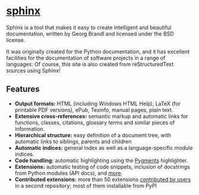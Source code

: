 # [sphinx](https://chocolatey.org/packages/sphinx)


Sphinx is a tool that makes it easy to create intelligent and beautiful documentation, written by Georg Brandl and licensed under the BSD license.

It was originally created for the Python documentation, and it has excellent facilities for the documentation of software projects in a range of languages. Of course, this site is also created from reStructuredText sources using Sphinx!

## Features

* **Output formats:**  HTML (including Windows HTML Help), LaTeX (for printable PDF versions), ePub, Texinfo, manual pages, plain text.
* **Extensive cross-references:** semantic markup and automatic links for functions, classes, citations, glossary terms and similar pieces of information.
* **Hierarchical structure:** easy definition of a document tree, with automatic links to siblings, parents and children
* **Automatic indices:** general index as well as a language-specific module indices.
* **Code handling:** automatic highlighting using the [Pygments](http://pygments.org/) highlighter.
* **Extensions:** automatic testing of code snippets, inclusion of docstrings from Python modules (API docs), and [more](https://www.sphinx-doc.org/en/master/ext/builtins.html#builtin-sphinx-extensions).
* **Contributed extensions:** more than 50 extensions [contributed by users](https://www.sphinx-doc.org/en/master/develop.html#extensions) in a second repository; most of them installable from PyPI
